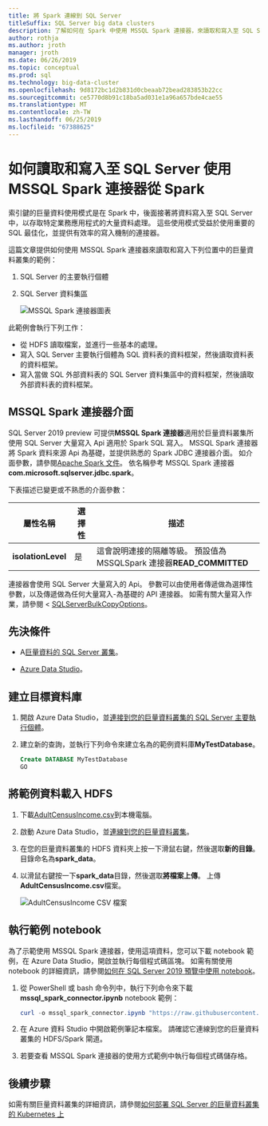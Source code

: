 ```yaml
---
title: 將 Spark 連線到 SQL Server
titleSuffix: SQL Server big data clusters
description: 了解如何在 Spark 中使用 MSSQL Spark 連接器，來讀取和寫入至 SQL Server。
author: rothja
ms.author: jroth
manager: jroth
ms.date: 06/26/2019
ms.topic: conceptual
ms.prod: sql
ms.technology: big-data-cluster
ms.openlocfilehash: 9d8172bc1d2b831d0cbeaab72bead283853b22cc
ms.sourcegitcommit: ce5770d8b91c18ba5ad031e1a96a657bde4cae55
ms.translationtype: MT
ms.contentlocale: zh-TW
ms.lasthandoff: 06/25/2019
ms.locfileid: "67388625"
---
```

# <a name="how-to-read-and-write-to-sql-server-from-spark-using-the-mssql-spark-connector"></a>如何讀取和寫入至 SQL Server 使用 MSSQL Spark 連接器從 Spark

索引鍵的巨量資料使用模式是在 Spark 中，後面接著將資料寫入至 SQL Server 中，以存取特定業務應用程式的大量資料處理。 這些使用模式受益於使用重要的 SQL 最佳化，並提供有效率的寫入機制的連接器。

這篇文章提供如何使用 MSSQL Spark 連接器來讀取和寫入下列位置中的巨量資料叢集的範例：

1. SQL Server 的主要執行個體
1. SQL Server 資料集區

   ![MSSQL Spark 連接器圖表](./media/spark-mssql-connector/mssql-spark-connector-diagram.png)

此範例會執行下列工作：

- 從 HDFS 讀取檔案，並進行一些基本的處理。
- 寫入 SQL Server 主要執行個體為 SQL 資料表的資料框架，然後讀取資料表的資料框架。
- 寫入當做 SQL 外部資料表的 SQL Server 資料集區中的資料框架，然後讀取 外部資料表的資料框架。

## <a name="mssql-spark-connector-interface"></a>MSSQL Spark 連接器介面

SQL Server 2019 preview 可提供**MSSQL Spark 連接器**適用於巨量資料叢集所使用 SQL Server 大量寫入 Api 適用於 Spark SQL 寫入。 MSSQL Spark 連接器將 Spark 資料來源 Api 為基礎，並提供熟悉的 Spark JDBC 連接器介面。 如介面參數，請參閱[Apache Spark 文件](http://spark.apache.org/docs/latest/sql-data-sources-jdbc.html)。 依名稱參考 MSSQL Spark 連接器**com.microsoft.sqlserver.jdbc.spark**。

下表描述已變更或不熟悉的介面參數：

| 屬性名稱 | 選擇性 | 描述 |
|---|---|---|
| **isolationLevel** | 是 | 這會說明連接的隔離等級。 預設值為 MSSQLSpark 連接器**READ_COMMITTED** |

連接器會使用 SQL Server 大量寫入的 Api。 參數可以由使用者傳遞做為選擇性參數，以及傳遞做為任何大量寫入-為基礎的 API 連接器。 如需有關大量寫入作業，請參閱 < [SQLServerBulkCopyOptions]( ../connect/jdbc/using-bulk-copy-with-the-jdbc-driver.md#sqlserverbulkcopyoptions)。

## <a name="prerequisites"></a>先決條件

- A[巨量資料的 SQL Server 叢集](deploy-get-started.md)。

- [Azure Data Studio](../azure-data-studio/download.md)。

## <a name="create-the-target-database"></a>建立目標資料庫

1. 開啟 Azure Data Studio，並[連接到您的巨量資料叢集的 SQL Server 主要執行個體](connect-to-big-data-cluster.md)。

1. 建立新的查詢，並執行下列命令來建立名為的範例資料庫**MyTestDatabase**。

   ```sql
   Create DATABASE MyTestDatabase
   GO
   ```

## <a name="load-sample-data-into-hdfs"></a>將範例資料載入 HDFS

1. 下載[AdultCensusIncome.csv](https://amldockerdatasets.azureedge.net/AdultCensusIncome.csv)到本機電腦。

1. 啟動 Azure Data Studio，並[連線到您的巨量資料叢集](connect-to-big-data-cluster.md)。

1. 在您的巨量資料叢集的 HDFS 資料夾上按一下滑鼠右鍵，然後選取**新的目錄**。 目錄命名為**spark_data**。

1. 以滑鼠右鍵按一下**spark_data**目錄，然後選取**將檔案上傳**。 上傳**AdultCensusIncome.csv**檔案。

   ![AdultCensusIncome CSV 檔案](./media/spark-mssql-connector/spark_data.png)

## <a name="run-the-sample-notebook"></a>執行範例 notebook

為了示範使用 MSSQL Spark 連接器，使用這項資料，您可以下載 notebook 範例，在 Azure Data Studio，開啟並執行每個程式碼區塊。 如需有關使用 notebook 的詳細資訊，請參閱[如何在 SQL Server 2019 預覽中使用 notebook](notebooks-guidance.md)。

1. 從 PowerShell 或 bash 命令列中，執行下列命令來下載**mssql_spark_connector.ipynb** notebook 範例：

   ```PowerShell
   curl -o mssql_spark_connector.ipynb "https://raw.githubusercontent.com/Microsoft/sql-server-samples/master/samples/features/sql-big-data-cluster/spark/spark_to_sql/mssql_spark_connector.ipynb"
   ```

1. 在 Azure 資料 Studio 中開啟範例筆記本檔案。 請確認它連線到您的巨量資料叢集的 HDFS/Spark 閘道。

1. 若要查看 MSSQL Spark 連接器的使用方式範例中執行每個程式碼儲存格。

## <a name="next-steps"></a>後續步驟

如需有關巨量資料叢集的詳細資訊，請參閱[如何部署 SQL Server 的巨量資料叢集的 Kubernetes 上](deployment-guidance.md)